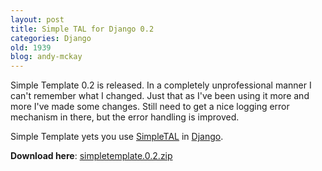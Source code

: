 ```yaml
---
layout: post
title: Simple TAL for Django 0.2
categories: Django
old: 1939
blog: andy-mckay
---
```

<p>Simple Template 0.2 is released. In a completely unprofessional manner I can't remember what I changed. Just that as I've been using it more and more I've made some changes. Still need to get a nice logging error mechanism in there, but the error handling is improved.</p>
<p>Simple Template yets you use <a href="http://www.owlfish.com/software/simpleTAL/">SimpleTAL</a> in <a href="http://www.djangoproject.com/">Django</a>.</p>
<p><b>Download here</b>: <a href="/files/simpletemplate.0.2.zip">simpletemplate.0.2.zip</a></p>